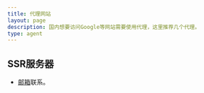 ```yaml
---
title: 代理网站
layout: page
description: 国内想要访问Google等网站需要使用代理，这里推荐几个代理。
type: agent
---
```

## SSR服务器
- [邮箱](mailto:luanshiyinyang@gmail.com)联系。